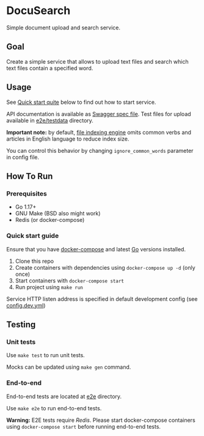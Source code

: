 # DocuSearch

Simple document upload and search service.

## Goal

Create a simple service that allows to upload text files and search which text files contain a specified word.

## Usage

See [Quick start quite](#quick-start-guide) below to find out how to start service.

API documentation is available as [Swagger spec file](swagger.yml). Test files for upload available in [e2e/testdata](e2e/testdata) directory.

**Important note:** by default, [file indexing engine](internal/services/search/indexer.go) omits common verbs and articles in English language to reduce index size.

You can control this behavior by changing `ignore_common_words` parameter in config file.

## How To Run

### Prerequisites

* Go 1.17+
* GNU Make (BSD also might work)
* Redis (or docker-compose)

### Quick start guide
 
Ensure that you have [docker-compose](https://docs.docker.com/compose/) and latest [Go](golang.org/dl/) versions installed.

1. Clone this repo
2. Create containers with dependencies using `docker-compose up -d` (only once)
3. Start containers with `docker-compose start`
4. Run project using `make run`

Service HTTP listen address is specified in default development config (see [config.dev.yml](config.dev.yml))

## Testing

### Unit tests

Use `make test` to run unit tests.

Mocks can be updated using `make gen` command.

### End-to-end

End-to-end tests are located at [e2e](e2e) directory.

Use `make e2e` to run end-to-end tests. 

**Warning:** E2E tests require *Redis*. Please start docker-compose containers using `docker-compose start` before running end-to-end tests.

